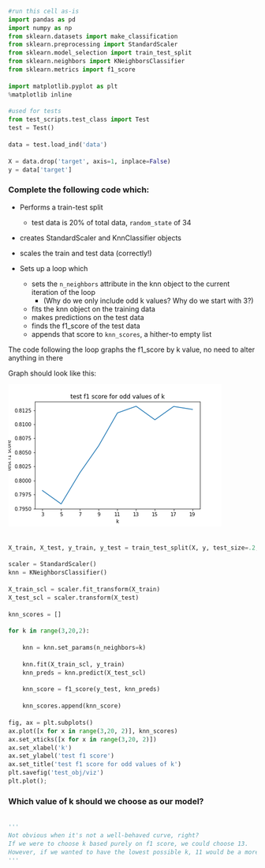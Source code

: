 ```python

#run this cell as-is
import pandas as pd
import numpy as np
from sklearn.datasets import make_classification
from sklearn.preprocessing import StandardScaler
from sklearn.model_selection import train_test_split
from sklearn.neighbors import KNeighborsClassifier
from sklearn.metrics import f1_score

import matplotlib.pyplot as plt
%matplotlib inline

#used for tests
from test_scripts.test_class import Test
test = Test()

data = test.load_ind('data')

X = data.drop('target', axis=1, inplace=False)
y = data['target']
```

### Complete the following code which:

- Performs a train-test split
  - test data is 20% of total data, `random_state` of 34

- creates StandardScaler and KnnClassifier objects

- scales the train and test data (correctly!)

- Sets up a loop which
  - sets the `n_neighbors` attribute in the knn object to the current iteration of the loop
     - (Why do we only include odd k values?  Why do we start with 3?)
  - fits the knn object on the training data
  - makes predictions on the test data
  - finds the f1_score of the test data
  - appends that score to `knn_scores`, a hither-to empty list
  
The code following the loop graphs the f1_score by k value, no need to alter anything in there

Graph should look like this:

![](test_obj/viz.png)


```python

X_train, X_test, y_train, y_test = train_test_split(X, y, test_size=.2, random_state=34)

scaler = StandardScaler()
knn = KNeighborsClassifier()

X_train_scl = scaler.fit_transform(X_train)
X_test_scl = scaler.transform(X_test)

knn_scores = []

for k in range(3,20,2):

    knn = knn.set_params(n_neighbors=k)
    
    knn.fit(X_train_scl, y_train)
    knn_preds = knn.predict(X_test_scl)
    
    knn_score = f1_score(y_test, knn_preds)
    
    knn_scores.append(knn_score)
    
fig, ax = plt.subplots()
ax.plot([x for x in range(3,20, 2)], knn_scores)
ax.set_xticks([x for x in range(3,20, 2)])
ax.set_xlabel('k')
ax.set_ylabel('test f1 score')
ax.set_title('test f1 score for odd values of k')
plt.savefig('test_obj/viz')
plt.plot();
```

### Which value of k should we choose as our model?


```python

'''
Not obvious when it's not a well-behaved curve, right?  
If we were to choose k based purely on f1 score, we could choose 13.
However, if we wanted to have the lowest possible k, 11 would be a more optimal choice.
'''
```
